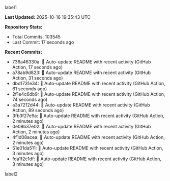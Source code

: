 
label1 
<!-- ACTIVITY_START -->
**Last Updated:** 2025-10-16 19:35:43 UTC

**Repository Stats:**
- Total Commits: 103545
- Last Commit: 17 seconds ago

**Recent Commits:**
- 736a46330a: 🤖 Auto-update README with recent activity (GitHub Action, 17 seconds ago)
- a78ab9d823: 🤖 Auto-update README with recent activity (GitHub Action, 31 seconds ago)
- dbd1731e34: 🤖 Auto-update README with recent activity (GitHub Action, 61 seconds ago)
- 2f1e4c6db9: 🤖 Auto-update README with recent activity (GitHub Action, 74 seconds ago)
- a3a7212d44: 🤖 Auto-update README with recent activity (GitHub Action, 89 seconds ago)
- 3fb3f27e9a: 🤖 Auto-update README with recent activity (GitHub Action, 2 minutes ago)
- 0e09b37e02: 🤖 Auto-update README with recent activity (GitHub Action, 2 minutes ago)
- 4f1d08acea: 🤖 Auto-update README with recent activity (GitHub Action, 2 minutes ago)
- 51e01da511: 🤖 Auto-update README with recent activity (GitHub Action, 3 minutes ago)
- fda1f2c1df: 🤖 Auto-update README with recent activity (GitHub Action, 3 minutes ago)
<!-- ACTIVITY_END -->

label2
